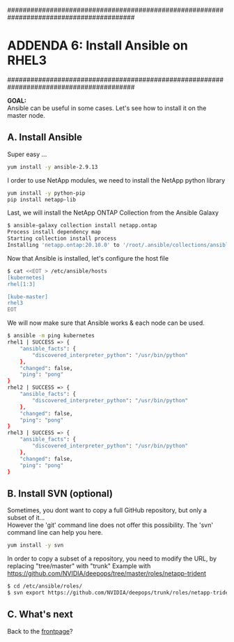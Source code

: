 #########################################################################################
# ADDENDA 6: Install Ansible on RHEL3
#########################################################################################

**GOAL:**  
Ansible can be useful in some cases. Let's see how to install it on the master node.  

## A. Install Ansible

Super easy ...

```bash
yum install -y ansible-2.9.13
```

I order to use NetApp modules, we need to install the NetApp python library

```bash
yum install -y python-pip
pip install netapp-lib
```

Last, we will install the NetApp ONTAP Collection from the Ansible Galaxy

```bash
$ ansible-galaxy collection install netapp.ontap
Process install dependency map
Starting collection install process
Installing 'netapp.ontap:20.10.0' to '/root/.ansible/collections/ansible_collections/netapp/ontap'
```

Now that Ansible is installed, let's configure the host file

```bash
$ cat <<EOT > /etc/ansible/hosts
[kubernetes]
rhel[1:3]

[kube-master]
rhel3
EOT
```

We will now make sure that Ansible works & each node can be used.

```bash
$ ansible -m ping kubernetes
rhel1 | SUCCESS => {
    "ansible_facts": {
        "discovered_interpreter_python": "/usr/bin/python"
    },
    "changed": false,
    "ping": "pong"
}
rhel2 | SUCCESS => {
    "ansible_facts": {
        "discovered_interpreter_python": "/usr/bin/python"
    },
    "changed": false,
    "ping": "pong"
}
rhel3 | SUCCESS => {
    "ansible_facts": {
        "discovered_interpreter_python": "/usr/bin/python"
    },
    "changed": false,
    "ping": "pong"
}
```

## B. Install SVN (optional)

Sometimes, you dont want to copy a full GitHub repository, but only a subset of it...  
However the 'git' command line does not offer this possibility. The 'svn' command line can help you here.

```bash
yum install -y svn
```

In order to copy a subset of a repository, you need to modify the URL, by replacing "tree/master" with "trunk"
Example with https://github.com/NVIDIA/deepops/tree/master/roles/netapp-trident

```bash
$ cd /etc/ansible/roles/
$ svn export https://github.com/NVIDIA/deepops/trunk/roles/netapp-trident
```

## C. What's next

Back to the [frontpage](https://github.com/YvosOnTheHub/LabNetApp)?